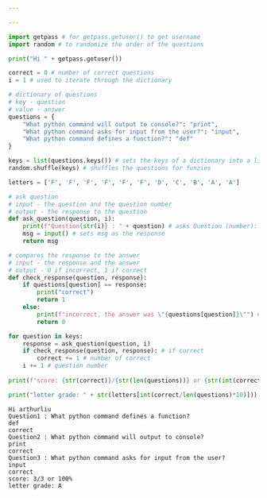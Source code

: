 ```yaml
---

---
```


```python
import getpass # for getpass.getuser() to get username
import random # to randomize the order of the questions

print("Hi " + getpass.getuser()) 

correct = 0 # number of correct questions
i = 1 # used to iterate through the dictionary

# dictionary of questions
# key - question
# value - answer
questions = {
    "What python command will output to console?": "print",
    "What python command asks for input from the user?": "input",
    "What python command defines a function?": "def"
}

keys = list(questions.keys()) # sets the keys of a dictionary into a list
random.shuffle(keys) # shuffles the questions for funzies

letters = ['F', 'F', 'F', 'F', 'F', 'F', 'D', 'C', 'B', 'A', 'A']

# ask question
# input - the question and the question number
# output - the response to the question
def ask_question(question, i):
    print(f"Question{str(i)} : " + question) # asks Question (number): question
    msg = input() # sets msg as the response
    return msg

# compares the response to the answer
# input - the response and the answer
# output - 0 if incorrect, 1 if correct
def check_response(question, response):
    if questions[question] == response:
        print("correct")
        return 1
    else:
        print(f"incorrect, the answer was \"{questions[question]}\"") # gives user the answer
        return 0

for question in keys:
    response = ask_question(question, i)
    if check_response(question, response): # if correct
        correct += 1 # number of correct
    i += 1 # question number
    
print(f"score: {str(correct)}/{str(len(questions))} or {str(int(correct/len(questions)*100))}%") # correct / number of questions

print("letter grade: " + str(letters[int(correct/len(questions)*10)]))
```

    Hi arthurliu
    Question1 : What python command defines a function?
    def
    correct
    Question2 : What python command will output to console?
    print
    correct
    Question3 : What python command asks for input from the user?
    input
    correct
    score: 3/3 or 100%
    letter grade: A



```python

```

